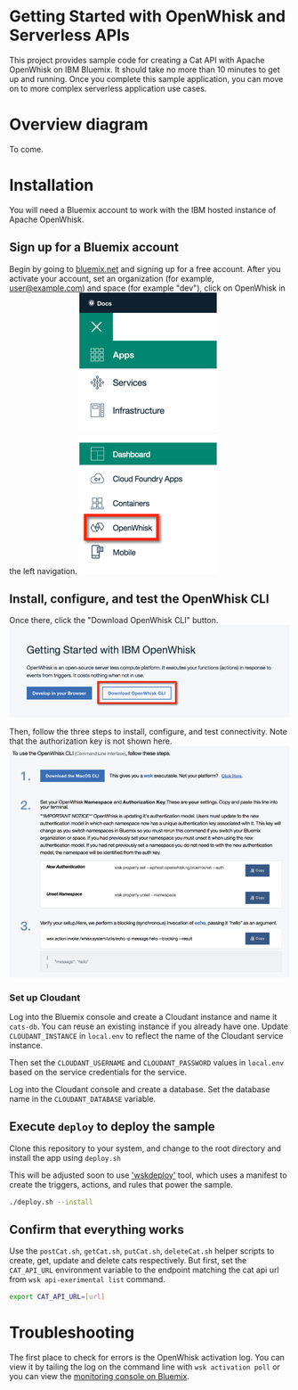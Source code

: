 # Getting Started with OpenWhisk and Serverless APIs
This project provides sample code for creating a Cat API with Apache OpenWhisk on IBM Bluemix. It should take no more than 10 minutes to get up and running. Once you complete this sample application, you can move on to more complex serverless application use cases.

# Overview diagram
To come.

# Installation
You will need a Bluemix account to work with the IBM hosted instance of Apache OpenWhisk.

## Sign up for a Bluemix account
Begin by going to [bluemix.net](https://console.ng.bluemix.net/) and signing up for a free account. After you activate your account, set an organization (for example, user@example.com) and space (for example "dev"), click on OpenWhisk in the left navigation.
![alt text](docs/openwhisk-nav.png)

## Install, configure, and test the OpenWhisk CLI
Once there, click the "Download OpenWhisk CLI" button.
![alt text](docs/getting-started-with-openwhisk.png)

Then, follow the three steps to install, configure, and test connectivity. Note that the authorization key is not shown here.
![alt text](docs/openwhisk-cli.png)


### Set up Cloudant

Log into the Bluemix console and create a Cloudant instance and name it `cats-db`. You can reuse an existing instance if you already have one. Update `CLOUDANT_INSTANCE` in `local.env` to reflect the name of the Cloudant service instance.

Then set the `CLOUDANT_USERNAME` and `CLOUDANT_PASSWORD` values in `local.env` based on the service credentials for the service.

Log into the Cloudant console and create a database. Set the database name in the `CLOUDANT_DATABASE` variable.


## Execute `deploy` to deploy the sample
Clone this repository to your system, and change to the root directory and install the app using `deploy.sh`

This will be adjusted soon to use ['wskdeploy'](https://github.com/openwhisk/openwhisk-wskdeploy) tool, which uses a manifest to create the triggers, actions, and rules that power the sample.

```bash
./deploy.sh --install
```

## Confirm that everything works

Use the `postCat.sh`, `getCat.sh`, `putCat.sh`, `deleteCat.sh` helper scripts to create, get, update and delete cats respectively. But first, set the `CAT_API_URL` environment variable to the endpoint matching the cat api url from `wsk api-exerimental list` command.
```bash
export CAT_API_URL=[url]
```

# Troubleshooting
The first place to check for errors is the OpenWhisk activation log. You can view it by tailing the log on the command line with `wsk activation poll` or you can view the [monitoring console on Bluemix](https://console.ng.bluemix.net/openwhisk/dashboard).
